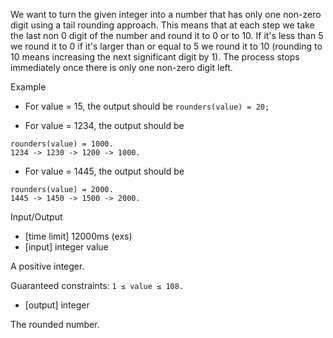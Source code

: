 We want to turn the given integer into a number that has only one non-zero digit using a tail rounding approach. This means that at each step we take the last non 0 digit of the number and round it to 0 or to 10. If it's less than 5 we round it to 0 if it's larger than or equal to 5 we round it to 10 (rounding to 10 means increasing the next significant digit by 1). The process stops immediately once there is only one non-zero digit left.

Example

- For value = 15, the output should be
`rounders(value) = 20;`

- For value = 1234, the output should be

```
rounders(value) = 1000.
1234 -> 1230 -> 1200 -> 1000.
```

- For value = 1445, the output should be

```
rounders(value) = 2000.
1445 -> 1450 -> 1500 -> 2000.
```
Input/Output

- [time limit] 12000ms (exs)
- [input] integer value

A positive integer.

Guaranteed constraints:
`1 ≤ value ≤ 108.`

- [output] integer

The rounded number.

